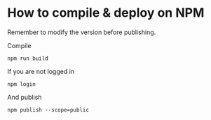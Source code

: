 # How to compile & deploy on NPM

Remember to modify the version before publishing.

Compile
```
npm run build
```

If you are not logged in
```
npm login
```

And publish
```
npm publish --scope=public
```
